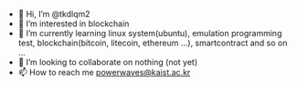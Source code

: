 - 👋 Hi, I’m @tkdlqm2
- 👀 I’m interested in blockchain
- 🌱 I’m currently learning linux system(ubuntu), emulation programming test, blockchain(bitcoin, litecoin, ethereum ...), smartcontract and so on ... 
- 💞️ I’m looking to collaborate on nothing (not yet)
- 📫 How to reach me powerwaves@kaist.ac.kr

<!---
tkdlqm2/tkdlqm2 is a ✨ special ✨ repository because its `README.md` (this file) appears on your GitHub profile.
You can click the Preview link to take a look at your changes.
--->
